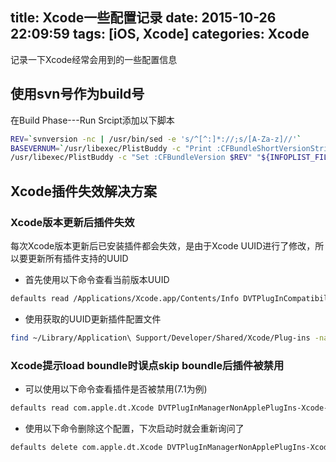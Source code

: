 title: Xcode一些配置记录
date: 2015-10-26 22:09:59
tags: [iOS, Xcode]
categories: Xcode
---
记录一下Xcode经常会用到的一些配置信息
## 使用svn号作为build号

在Build Phase---Run Srcipt添加以下脚本
``` bash
REV=`svnversion -nc | /usr/bin/sed -e 's/^[^:]*://;s/[A-Za-z]//'`
BASEVERNUM=`/usr/libexec/PlistBuddy -c "Print :CFBundleShortVersionString" "${INFOPLIST_FILE}"`
/usr/libexec/PlistBuddy -c "Set :CFBundleVersion $REV" "${INFOPLIST_FILE}"
```
## Xcode插件失效解决方案
<!-- more -->
### Xcode版本更新后插件失效
每次Xcode版本更新后已安装插件都会失效，是由于Xcode UUID进行了修改，所以要更新所有插件支持的UUID

- 首先使用以下命令查看当前版本UUID
``` bash
defaults read /Applications/Xcode.app/Contents/Info DVTPlugInCompatibilityUUID
```
- 使用获取的UUID更新插件配置文件
``` bash
find ~/Library/Application\ Support/Developer/Shared/Xcode/Plug-ins -name Info.plist -maxdepth 3 | xargs -I{} defaults write {} DVTPlugInCompatibilityUUIDs -array-add 获取的UUID
```

### Xcode提示load boundle时误点skip boundle后插件被禁用
- 可以使用以下命令查看插件是否被禁用(7.1为例)
``` bash
defaults read com.apple.dt.Xcode DVTPlugInManagerNonApplePlugIns-Xcode-7.1
```

- 使用以下命令删除这个配置，下次启动时就会重新询问了
``` bash
defaults delete com.apple.dt.Xcode DVTPlugInManagerNonApplePlugIns-Xcode-7.1
```

